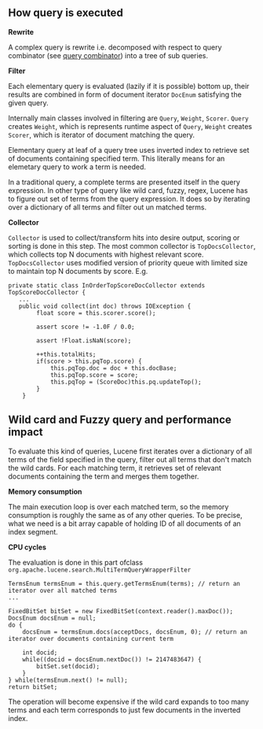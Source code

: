 ## How query is executed

**Rewrite**

A complex query is rewrite i.e. decomposed with respect to query combinator (see [query combinator](query-filter.md)) into a tree of sub queries.

**Filter**

Each elementary query is evaluated (lazily if it is possible) bottom up, their results are combined in form of document iterator `DocEnum` satisfying the given query.

Internally main classes involved in filtering are `Query`, `Weight`, `Scorer`. `Query` creates `Weight`, which is represents runtime aspect of `Query`, `Weight` creates `Scorer`, which is iterator of document matching the query.

Elementary query at leaf of a query tree uses inverted index to retrieve set of documents containing specified term. This literally means for an elemetary query to work a term is needed.

In a traditional query, a complete terms are presented itself in the query expression. In other type of query like wild card, fuzzy, regex, Lucene has to figure out set of terms from the query expression. It does so by iterating over a dictionary of all terms and filter out un matched terms.

**Collector**

`Collector` is used to collect/transform hits into desire output, scoring or sorting is done in this step. The most common collector is `TopDocsCollector`, which collects top N documents with highest relevant score. `TopDocsCollector` uses modified version of priority queue with limited size to maintain top N documents by score. E.g.

    private static class InOrderTopScoreDocCollector extends TopScoreDocCollector {
       ...
       public void collect(int doc) throws IOException {
            float score = this.scorer.score();

            assert score != -1.0F / 0.0;

            assert !Float.isNaN(score);

            ++this.totalHits;
            if(score > this.pqTop.score) {
                this.pqTop.doc = doc + this.docBase;
                this.pqTop.score = score;
                this.pqTop = (ScoreDoc)this.pq.updateTop();
            }
        }

## Wild card and Fuzzy query and performance impact

To evaluate this kind of queries, Lucene first iterates over a dictionary of all terms of the field specified in the query, filter out all terms that don't match the wild cards. For each matching term, it retrieves set of relevant documents containing the term and merges them together.

**Memory consumption**

The main execution loop is over each matched term, so the memory consumption is roughly the same as of any other queries. To be precise, what we need is a bit array capable of holding ID of all documents of an index segment.

**CPU cycles**

The evaluation is done in this part ofclass `org.apache.lucene.search.MultiTermQueryWrapperFilter`

    TermsEnum termsEnum = this.query.getTermsEnum(terms); // return an iterator over all matched terms
    ...
    
    FixedBitSet bitSet = new FixedBitSet(context.reader().maxDoc());
    DocsEnum docsEnum = null;
    do {
        docsEnum = termsEnum.docs(acceptDocs, docsEnum, 0); // return an iterator over documents containing current term

        int docid;
        while((docid = docsEnum.nextDoc()) != 2147483647) {
            bitSet.set(docid);
        }
    } while(termsEnum.next() != null);
    return bitSet;

The operation will become expensive if the wild card expands to too many terms and each term corresponds to just few documents in the inverted index.
